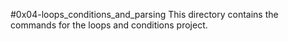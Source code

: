 #0x04-loops_conditions_and_parsing
This directory contains the commands for the loops and conditions project.
